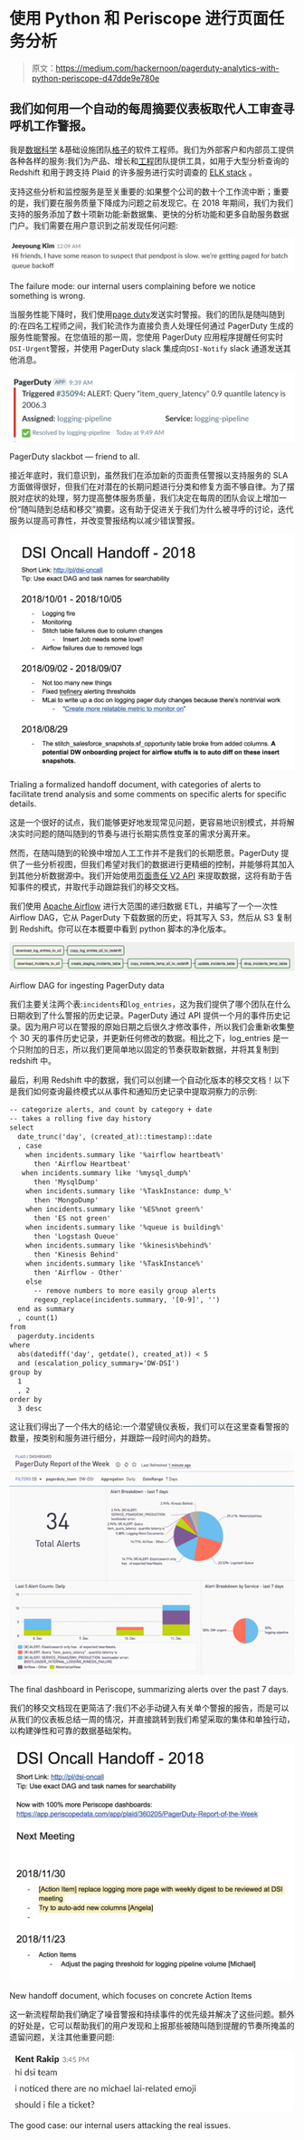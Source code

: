 # 使用 Python 和 Periscope 进行页面任务分析

> 原文：<https://medium.com/hackernoon/pagerduty-analytics-with-python-periscope-d47dde9e780e>

## 我们如何用一个自动的每周摘要仪表板取代人工审查寻呼机工作警报。

我是[数据科学](https://hackernoon.com/tagged/data-science) &基础设施团队[格子](https://plaid.com/)的软件工程师。我们为外部客户和内部员工提供各种各样的服务:我们为产品、增长和[工程](https://hackernoon.com/tagged/engineering)团队提供工具，如用于大型分析查询的 Redshift 和用于跨支持 Plaid 的许多服务进行实时调查的 [ELK stack](https://www.elastic.co/products) 。

支持这些分析和监控服务是至关重要的:如果整个公司的数十个工作流中断；重要的是，我们要在服务质量下降成为问题之前发现它。在 2018 年期间，我们为我们支持的服务添加了数十项新功能:新数据集、更快的分析功能和更多自助服务数据门户。我们需要在用户意识到之前发现任何问题:

![](img/38f18e934d319401fcffe3a46ec8f40d.png)

The failure mode: our internal users complaining before we notice something is wrong.

当服务性能下降时，我们使用[page duty](https://www.pagerduty.com)发送实时警报。我们的团队是随叫随到的:在四名工程师之间，我们轮流作为直接负责人处理任何通过 PagerDuty 生成的服务性能警报。在您值班的那一周，您使用 PagerDuty 应用程序提醒任何实时`DSI-Urgent`警报，并使用 PagerDuty slack 集成向`DSI-Notify` slack 通道发送其他消息。

![](img/2cd7a06dc6b977f40cc5383ebf7be42d.png)

PagerDuty slackbot — friend to all.

接近年底时，我们意识到，虽然我们在添加新的页面责任警报以支持服务的 SLA 方面做得很好，但我们在对潜在的长期问题进行分类和修复方面不够自律。为了摆脱对症状的处理，努力提高整体服务质量，我们决定在每周的团队会议上增加一份“随叫随到总结和移交”摘要。这有助于促进关于我们为什么被寻呼的讨论，迭代服务以提高可靠性，并改变警报结构以减少错误警报。

![](img/34680d9df82982ad628ad5234ec463d3.png)

Trialing a formalized handoff document, with categories of alerts to facilitate trend analysis and some comments on specific alerts for specific details.

这是一个很好的试点，我们能够更好地发现常见问题，更容易地识别模式，并将解决实时问题的随叫随到的节奏与进行长期实质性变革的需求分离开来。

然而，在随叫随到的轮换中增加人工工作并不是我们的长期愿景。PagerDuty 提供了一些分析视图，但我们希望对我们的数据进行更精细的控制，并能够将其加入到其他分析数据源中。我们开始使用[页面责任 V2 API](https://v2.developer.pagerduty.com/page/api-reference) 来提取数据，这将有助于告知事件的模式，并取代手动跟踪我们的移交文档。

我们使用 [Apache Airflow](https://airflow.apache.org/) 进行大范围的递归数据 ETL，并编写了一个一次性 Airflow DAG，它从 PagerDuty 下载数据的历史，将其写入 S3，然后从 S3 复制到 Redshift。你可以在本概要中看到 python 脚本的净化版本。

![](img/cebfebd5a56a4e848d6c4b1be48e353d.png)

Airflow DAG for ingesting PagerDuty data

我们主要关注两个表:`incidents`和`log_entries`，这为我们提供了哪个团队在什么日期收到了什么警报的历史记录。PagerDuty 通过 API 提供一个月的事件历史记录。因为用户可以在警报的原始日期之后很久才修改事件，所以我们会重新收集整个 30 天的事件历史记录，并更新任何修改的数据。相比之下，log_entries 是一个只附加的日志，所以我们更简单地以固定的节奏获取新数据，并将其复制到 redshift 中。

最后，利用 Redshift 中的数据，我们可以创建一个自动化版本的移交文档！以下是我们如何查询最终模式以从事件和通知历史记录中提取洞察力的示例:

```
-- categorize alerts, and count by category + date
-- takes a rolling five day history
select
  date_trunc('day', (created_at)::timestamp)::date
  , case
    when incidents.summary like '%airflow heartbeat%'
      then 'Airflow Heartbeat'
   when incidents.summary like '%mysql_dump%' 
      then 'MysqlDump'
    when incidents.summary like '%TaskInstance: dump_%' 
      then 'MongoDump'
    when incidents.summary like '%ES%not green%' 
      then 'ES not green'
    when incidents.summary like '%queue is building%' 
      then 'Logstash Queue'
    when incidents.summary like '%kinesis%behind%' 
      then 'Kinesis Behind'
    when incidents.summary like '%TaskInstance%'
      then 'Airflow - Other'    
    else
      -- remove numbers to more easily group alerts
      regexp_replace(incidents.summary, '[0-9]', '')
  end as summary
  , count(1)
from
  pagerduty.incidents
where
  abs(datediff('day', getdate(), created_at)) < 5
  and (escalation_policy_summary='DW-DSI')
group by
  1
  , 2
order by
  3 desc
```

这让我们得出了一个伟大的结论:一个潜望镜仪表板，我们可以在这里查看警报的数量，按类别和服务进行细分，并跟踪一段时间内的趋势。

![](img/1e860a2d6fade2bfebcaea1fa19c8a7c.png)

The final dashboard in Periscope, summarizing alerts over the past 7 days.

我们的移交文档现在更简洁了:我们不必手动键入有关单个警报的报告，而是可以从我们的仪表板总结一周的情况，并直接跳转到我们希望采取的集体和单独行动，以构建弹性和可靠的数据基础架构。

![](img/26720d6b81740f1146836849053fb9e0.png)

New handoff document, which focuses on concrete Action Items

这一新流程帮助我们确定了噪音警报和持续事件的优先级并解决了这些问题。额外的好处是，它可以帮助我们的用户发现和上报那些被随叫随到提醒的节奏所掩盖的遗留问题，关注其他重要问题:

![](img/44dd6a6abdef53b62c03943c4bb0965c.png)

The good case: our internal users attacking the real issues.